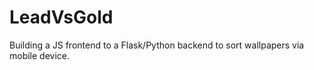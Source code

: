 # LeadVsGold
Building a JS frontend to a Flask/Python backend to sort wallpapers via mobile device.
